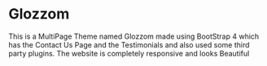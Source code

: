 # Glozzom

This is a MultiPage Theme named Glozzom made using BootStrap 4 which has the Contact Us Page and the Testimonials and also used some third party plugins. The website is completely responsive and looks Beautiful
